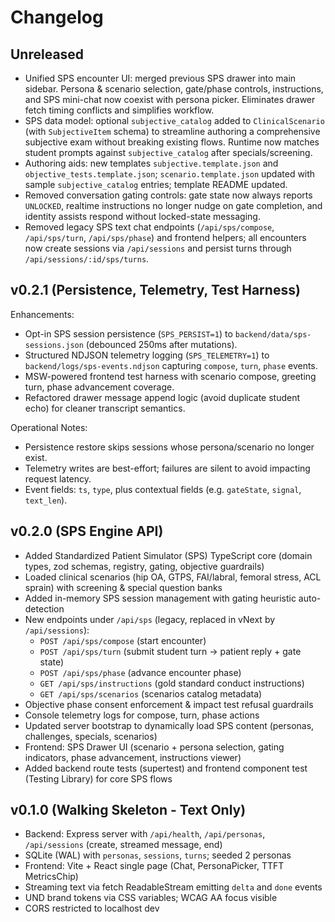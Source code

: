 # Changelog

## Unreleased

- Unified SPS encounter UI: merged previous SPS drawer into main sidebar. Persona & scenario selection, gate/phase controls, instructions, and SPS mini-chat now coexist with persona picker. Eliminates drawer fetch timing conflicts and simplifies workflow.
- SPS data model: optional `subjective_catalog` added to `ClinicalScenario` (with `SubjectiveItem` schema) to streamline authoring a comprehensive subjective exam without breaking existing flows. Runtime now matches student prompts against `subjective_catalog` after specials/screening.
- Authoring aids: new templates `subjective.template.json` and `objective_tests.template.json`; `scenario.template.json` updated with sample `subjective_catalog` entries; template README updated.
- Removed conversation gating controls: gate state now always reports `UNLOCKED`, realtime instructions no longer nudge on gate completion, and identity assists respond without locked-state messaging.
- Removed legacy SPS text chat endpoints (`/api/sps/compose`, `/api/sps/turn`, `/api/sps/phase`) and frontend helpers; all encounters now create sessions via `/api/sessions` and persist turns through `/api/sessions/:id/sps/turns`.

## v0.2.1 (Persistence, Telemetry, Test Harness)

Enhancements:

- Opt-in SPS session persistence (`SPS_PERSIST=1`) to `backend/data/sps-sessions.json` (debounced 250ms after mutations).
- Structured NDJSON telemetry logging (`SPS_TELEMETRY=1`) to `backend/logs/sps-events.ndjson` capturing `compose`, `turn`, `phase` events.
- MSW-powered frontend test harness with scenario compose, greeting turn, phase advancement coverage.
- Refactored drawer message append logic (avoid duplicate student echo) for cleaner transcript semantics.

Operational Notes:

- Persistence restore skips sessions whose persona/scenario no longer exist.
- Telemetry writes are best-effort; failures are silent to avoid impacting request latency.
- Event fields: `ts`, `type`, plus contextual fields (e.g. `gateState`, `signal`, `text_len`).

## v0.2.0 (SPS Engine API)

- Added Standardized Patient Simulator (SPS) TypeScript core (domain types, zod schemas, registry, gating, objective guardrails)
- Loaded clinical scenarios (hip OA, GTPS, FAI/labral, femoral stress, ACL sprain) with screening & special question banks
- Added in-memory SPS session management with gating heuristic auto-detection
- New endpoints under `/api/sps` (legacy, replaced in vNext by `/api/sessions`):
  - `POST /api/sps/compose` (start encounter)
  - `POST /api/sps/turn` (submit student turn → patient reply + gate state)
  - `POST /api/sps/phase` (advance encounter phase)
  - `GET /api/sps/instructions` (gold standard conduct instructions)
  - `GET /api/sps/scenarios` (scenarios catalog metadata)
- Objective phase consent enforcement & impact test refusal guardrails
- Console telemetry logs for compose, turn, phase actions
- Updated server bootstrap to dynamically load SPS content (personas, challenges, specials, scenarios)
- Frontend: SPS Drawer UI (scenario + persona selection, gating indicators, phase advancement, instructions viewer)
- Added backend route tests (supertest) and frontend component test (Testing Library) for core SPS flows

## v0.1.0 (Walking Skeleton - Text Only)

- Backend: Express server with `/api/health`, `/api/personas`, `/api/sessions` (create, streamed message, end)
- SQLite (WAL) with `personas`, `sessions`, `turns`; seeded 2 personas
- Frontend: Vite + React single page (Chat, PersonaPicker, TTFT MetricsChip)
- Streaming text via fetch ReadableStream emitting `delta` and `done` events
- UND brand tokens via CSS variables; WCAG AA focus visible
- CORS restricted to localhost dev
